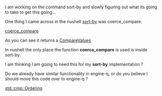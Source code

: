 
I am working on the command sort-by and slowly figuring out what its
going to take to get this going...

One thing I came across in the nushell
[sort-by](https://github.com/nushell/nushell/blob/main/crates/nu-command/src/commands/filters/sort_by.rs#L160) was coerce_compare.

[coerce_compare](https://github.com/nushell/nushell/blob/main/crates/nu-data/src/base.rs#L113)

As you can see it returns a
[CompareValues](https://github.com/nushell/nushell/blob/main/crates/nu-data/src/base.rs#L73)

In nushell the only place the function **coerce_compare** is used is inside sort-by.

I am thinking I am going to need this for my **sort-by** implementation ?

Do we already have similar functionality in engine-q, or do you believe I should move this code over to engine-q ?

[std::cmp::Ordering](https://doc.rust-lang.org/std/cmp/enum.Ordering.html)
